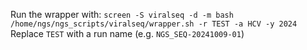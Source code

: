 Run the wrapper with: `screen -S viralseq -d -m bash /home/ngs/ngs_scripts/viralseq/wrapper.sh -r TEST -a HCV -y 2024`  
Replace `TEST` with a run name (e.g. `NGS_SEQ-20241009-01`)  

